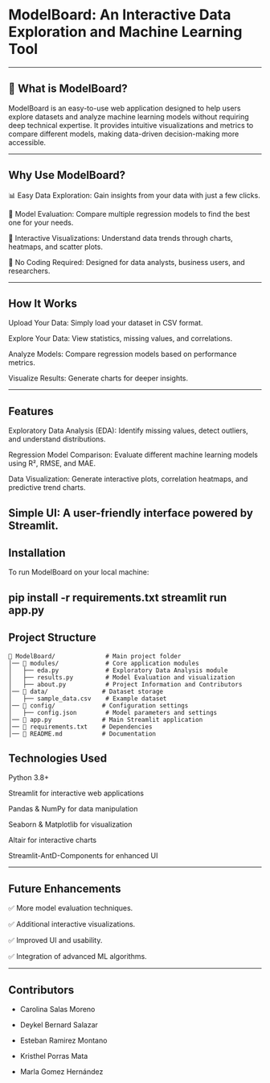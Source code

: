 # ModelBoard: An Interactive Data Exploration and Machine Learning Tool

---
## 🚗 What is ModelBoard? 

ModelBoard is an easy-to-use web application designed to help users explore datasets and analyze machine learning models without requiring deep technical expertise. It provides intuitive visualizations and metrics to compare different models, making data-driven decision-making more accessible.

---
## Why Use ModelBoard?

📊 Easy Data Exploration: Gain insights from your data with just a few clicks.

🤖 Model Evaluation: Compare multiple regression models to find the best one for your needs.

🎨 Interactive Visualizations: Understand data trends through charts, heatmaps, and scatter plots.

🚀 No Coding Required: Designed for data analysts, business users, and researchers.

---
## How It Works

Upload Your Data: Simply load your dataset in CSV format.

Explore Your Data: View statistics, missing values, and correlations.

Analyze Models: Compare regression models based on performance metrics.

Visualize Results: Generate charts for deeper insights.

---
## Features

Exploratory Data Analysis (EDA): Identify missing values, detect outliers, and understand distributions.

Regression Model Comparison: Evaluate different machine learning models using R², RMSE, and MAE.

Data Visualization: Generate interactive plots, correlation heatmaps, and predictive trend charts.

Simple UI: A user-friendly interface powered by Streamlit.
---
## Installation

To run ModelBoard on your local machine:

pip install -r requirements.txt
streamlit run app.py
---
## **Project Structure**
```
📂 ModelBoard/              # Main project folder
│── 📂 modules/             # Core application modules
│   ├── eda.py             # Exploratory Data Analysis module
│   ├── results.py         # Model Evaluation and visualization
│   ├── about.py           # Project Information and Contributors
│── 📂 data/               # Dataset storage
│   ├── sample_data.csv    # Example dataset
│── 📂 config/             # Configuration settings
│   ├── config.json        # Model parameters and settings
│── 📄 app.py              # Main Streamlit application
│── 📄 requirements.txt    # Dependencies
│── 📄 README.md           # Documentation
```
## **Technologies Used**

Python 3.8+

Streamlit for interactive web applications

Pandas & NumPy for data manipulation

Seaborn & Matplotlib for visualization

Altair for interactive charts

Streamlit-AntD-Components for enhanced UI

---
## **Future Enhancements**

✅ More model evaluation techniques.

✅ Additional interactive visualizations.

✅ Improved UI and usability.

✅ Integration of advanced ML algorithms.

---
## **Contributors**

- Carolina Salas Moreno

- Deykel Bernard Salazar

- Esteban Ramirez Montano

- Kristhel Porras Mata

- Marla Gomez Hernández
